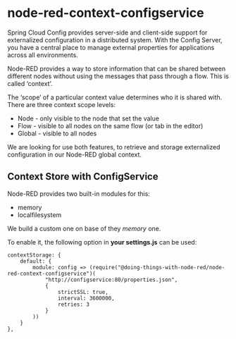 # node-red-context-configservice
Spring Cloud Config provides server-side and client-side support for externalized configuration in a distributed system. With the Config Server, you have a central place to manage external properties for applications across all environments.

Node-RED provides a way to store information that can be shared between different nodes without using the messages that pass through a flow. This is called ‘context’.

The ‘scope’ of a particular context value determines who it is shared with. There are three context scope levels:
* Node - only visible to the node that set the value
* Flow - visible to all nodes on the same flow (or tab in the editor)
* Global - visible to all nodes

We are looking for use both features, to retrieve and storage  externalized configuration in our Node-RED global context.

## Context Store with ConfigService
Node-RED provides two built-in modules for this:
* memory
* localfilesystem

We build a custom one on base of they *memory* one.

To enable it, the following option in **your settings.js** can be used:
```
contextStorage: {
    default: {
        module: config => (require("@doing-things-with-node-red/node-red-context-configservice")(
            "http://configservice:80/properties.json",
            {
                strictSSL: true,
                interval: 3600000,
                retries: 3
            }
        ))
    }
},
```